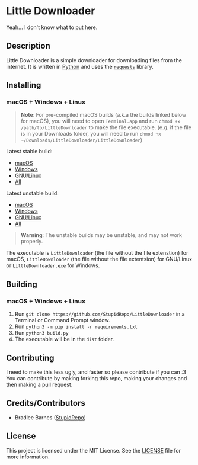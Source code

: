 # Little Downloader
Yeah... I don't know what to put here.
## Description
Little Downloader is a simple downloader for downloading files from the internet.
It is written in [Python](https://python.org) and uses the [`requests`](https://requests.readthedocs.io/en/master/) library.
## Installing
### macOS + Windows + Linux
> **Note**: For pre-compiled macOS builds (a.k.a the builds linked below for macOS), you will need to open `Terminal.app` and run `chmod +x /path/to/LittleDownloader` to make the file executable. (e.g. if the file is in your Downloads folder, you will need to run `chmod +x ~/Downloads/LittleDownloader/LittleDownloader`)

Latest stable build:
- [macOS][macs]
- [Windows][wins]
- [GNU/Linux][lins]
- [All][alls]

Latest unstable build:
- [macOS][macu]
- [Windows][winu]
- [GNU/Linux][linu]
- [All][allu]

> **Warning**: The unstable builds may be unstable, and may not work properly.

The executable is `LittleDownloader` (the file without the file extenstion) for macOS, `LittleDownloader` (the file without the file extentsion) for GNU/Linux or `LittleDownloader.exe` for Windows.
## Building
### macOS + Windows + Linux
1. Run `git clone https://github.com/StupidRepo/LittleDownloader` in a Terminal or Command Prompt window.
2. Run `python3 -m pip install -r requirements.txt`
3. Run `python3 build.py`
4. The executable will be in the `dist` folder.
## Contributing
I need to make this less ugly, and faster so please contribute if you can :3
You can contribute by making forking this repo, making your changes and then making a pull request.
## Credits/Contributors
- Bradlee Barnes ([StupidRepo][bb-sr])
## License
This project is licensed under the MIT License. See the [LICENSE](LICENSE.md) file for more information.

[macu]: https://nightly.link/StupidRepo/LittleDownloader/workflows/main/main/macOS.zip
[macs]: https://github.com/StupidRepo/LittleDownloader/releases/latest/download/macOS.zip

[winu]: https://nightly.link/StupidRepo/LittleDownloader/workflows/main/main/Windows.zip
[wins]: https://github.com/StupidRepo/LittleDownloader/releases/latest/download/Windows.zip

[linu]: https://nightly.link/StupidRepo/LittleDownloader/workflows/main/main/Linux.zip
[lins]: https://github.com/StupidRepo/LittleDownloader/releases/latest/download/Linux.zip

[allu]: https://nightly.link/StupidRepo/LittleDownloader/workflows/main/main
[alls]: https://github.com/StupidRepo/LittleDownloader/releases/latest

[bb-sr]: https://github.com/StupidRepo/